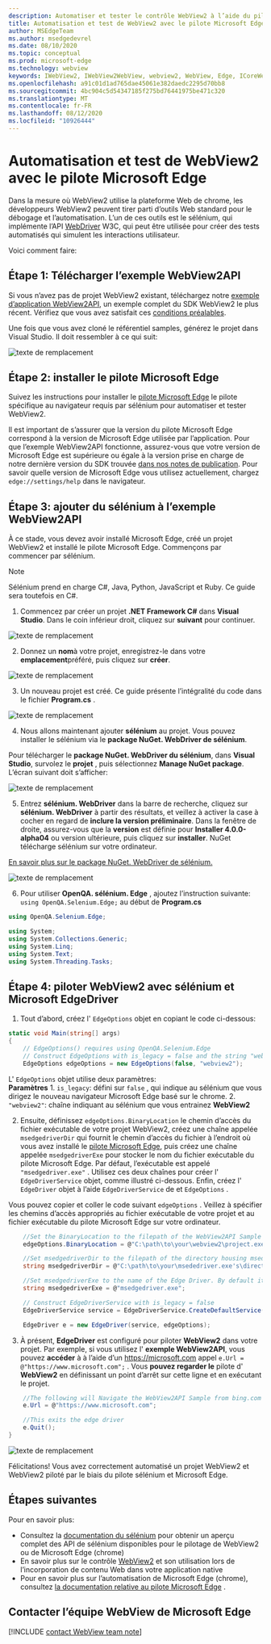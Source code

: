 ```yaml
---
description: Automatiser et tester le contrôle WebView2 à l’aide du pilote Microsoft Edge
title: Automatisation et test de WebView2 avec le pilote Microsoft Edge
author: MSEdgeTeam
ms.author: msedgedevrel
ms.date: 08/10/2020
ms.topic: conceptual
ms.prod: microsoft-edge
ms.technology: webview
keywords: IWebView2, IWebView2WebView, webview2, WebView, Edge, ICoreWebView2, ICoreWebView2Controller, sélénium, pilote Microsoft Edge
ms.openlocfilehash: a91c01d1ad765dae45061e382daedc2295d70bb8
ms.sourcegitcommit: 4bc904c5d54347185f275bd76441975be471c320
ms.translationtype: MT
ms.contentlocale: fr-FR
ms.lasthandoff: 08/12/2020
ms.locfileid: "10926444"
---
```

# Automatisation et test de WebView2 avec le pilote Microsoft Edge

Dans la mesure où WebView2 utilise la plateforme Web de chrome, les développeurs WebView2 peuvent tirer parti d’outils Web standard pour le débogage et l’automatisation. L’un de ces outils est le sélénium, qui implémente l’API [WebDriver](https://www.w3.org/TR/webdriver2/) W3C, qui peut être utilisée pour créer des tests automatisés qui simulent les interactions utilisateur.

Voici comment faire:

## Étape 1: Télécharger l’exemple WebView2API

Si vous n’avez pas de projet WebView2 existant, téléchargez notre [exemple d’application WebView2API](https://github.com/MicrosoftEdge/WebView2Samples/tree/master/WebView2APISample#webview2-api-sample), un exemple complet du SDK WebView2 le plus récent. Vérifiez que vous avez satisfait ces [conditions préalables](https://github.com/MicrosoftEdge/WebView2Samples/tree/master/WebView2APISample#prerequisites).

Une fois que vous avez cloné le référentiel samples, générez le projet dans Visual Studio. Il doit ressembler à ce qui suit:

![texte de remplacement](../media/webdriver/sample-app.png)

## Étape 2: installer le pilote Microsoft Edge

Suivez les instructions pour installer le [pilote Microsoft Edge](https://docs.microsoft.com/microsoft-edge/webdriver-chromium#download-microsoft-edge-driver) le pilote spécifique au navigateur requis par sélénium pour automatiser et tester WebView2.

Il est important de s’assurer que la version du pilote Microsoft Edge correspond à la version de Microsoft Edge utilisée par l’application. Pour que l’exemple WebView2API fonctionne, assurez-vous que votre version de Microsoft Edge est supérieure ou égale à la version prise en charge de notre dernière version du SDK trouvée [dans nos notes de publication](https://docs.microsoft.com/microsoft-edge/hosting/webview2/releasenotes). Pour savoir quelle version de Microsoft Edge vous utilisez actuellement, chargez `edge://settings/help` dans le navigateur.

## Étape 3: ajouter du sélénium à l’exemple WebView2API

À ce stade, vous devez avoir installé Microsoft Edge, créé un projet WebView2 et installé le pilote Microsoft Edge. Commençons par commencer par sélénium.

> [!NOTE]
> Sélénium prend en charge C#, Java, Python, JavaScript et Ruby. Ce guide sera toutefois en C#.

1. Commencez par créer un projet **.NET Framework C#** dans **Visual Studio**. Dans le coin inférieur droit, cliquez sur **suivant** pour continuer.

![texte de remplacement](../media/webdriver/new-project.png)

2. Donnez un **nom**à votre projet, enregistrez-le dans votre **emplacement**préféré, puis cliquez sur **créer**.

![texte de remplacement](../media/webdriver/app-create.png)

3. Un nouveau projet est créé. Ce guide présente l’intégralité du code dans le fichier **Program.cs** .

![texte de remplacement](../media/webdriver/start-app.png)

4. Nous allons maintenant ajouter **sélénium** au projet. Vous pouvez installer le sélénium via le **package NuGet. WebDriver de sélénium**.

Pour télécharger le **package NuGet. WebDriver du sélénium**, dans **Visual Studio**, survolez le **projet** , puis sélectionnez **Manage NuGet package**. L’écran suivant doit s’afficher:

![texte de remplacement](../media/webdriver/download-nuget.png)

5. Entrez **sélénium. WebDriver** dans la barre de recherche, cliquez sur **sélénium. WebDriver** à partir des résultats, et veillez à activer la case à cocher en regard de **inclure la version préliminaire**. Dans la fenêtre de droite, assurez-vous que la **version** est définie pour **Installer 4.0.0-alpha04** ou version ultérieure, puis cliquez sur **installer**. NuGet télécharge sélénium sur votre ordinateur.

[En savoir plus sur le package NuGet. WebDriver de sélénium.](https://www.nuget.org/packages/Selenium.WebDriver/4.0.0-alpha04)

![texte de remplacement](../media/webdriver/nuget.png)

6. Pour utiliser **OpenQA. sélénium. Edge** , ajoutez l’instruction suivante: ```using OpenQA.Selenium.Edge;``` au début de **Program.cs**

```csharp
using OpenQA.Selenium.Edge;

using System;
using System.Collections.Generic;
using System.Linq;
using System.Text;
using System.Threading.Tasks;
```

## Étape 4: piloter WebView2 avec sélénium et Microsoft EdgeDriver

1. Tout d’abord, créez l' `EdgeOptions` objet en copiant le code ci-dessous:

```csharp
static void Main(string[] args)
{
    // EdgeOptions() requires using OpenQA.Selenium.Edge
    // Construct EdgeOptions with is_legacy = false and the string "webview2"
    EdgeOptions edgeOptions = new EdgeOptions(false, "webview2");
```

L' `EdgeOptions` objet utilise deux paramètres:
\
    **Paramètres**
    1. `is_legacy`: défini sur `false` , qui indique au sélénium que vous dirigez le nouveau navigateur Microsoft Edge basé sur le chrome.
    2. `"webview2"`: chaîne indiquant au sélénium que vous entrainez **WebView2**

2. Ensuite, définissez `edgeOptions.BinaryLocation` le chemin d’accès du fichier exécutable de votre projet WebView2, créez une chaîne appelée `msedgedriverDir` qui fournit le chemin d’accès du fichier à l’endroit où vous avez installé le [pilote Microsoft Edge](https://developer.microsoft.com/microsoft-edge/tools/webdriver/#downloads), puis créez une chaîne appelée `msedgedriverExe` pour stocker le nom du fichier exécutable du pilote Microsoft Edge. Par défaut, l’exécutable est appelé `"msedgedriver.exe"` . Utilisez ces deux chaînes pour créer l' `EdgeDriverService` objet, comme illustré ci-dessous. Enfin, créez l' `EdgeDriver` objet à l’aide `EdgeDriverService` de et `EdgeOptions` .

Vous pouvez copier et coller le code suivant `edgeOptions` . Veillez à spécifier les chemins d’accès appropriés au fichier exécutable de votre projet et au fichier exécutable du pilote Microsoft Edge sur votre ordinateur.

```csharp
    //Set the BinaryLocation to the filepath of the WebView2API Sample's executable
    edgeOptions.BinaryLocation = @"C:\path\to\your\webview2\project.exe";

    //Set msedgedriverDir to the filepath of the directory housing msedgedriver.exe
    string msedgedriverDir = @"C:\path\to\your\msededriver.exe's\directory";

    //Set msedgedriverExe to the name of the Edge Driver. By default it is:
    string msedgedriverExe = @"msedgedriver.exe";

    // Construct EdgeDriverService with is_legacy = false  
    EdgeDriverService service = EdgeDriverService.CreateDefaultService(msedgedriverDir, msedgedriverExe, false);

    EdgeDriver e = new EdgeDriver(service, edgeOptions);
```

3. À présent, **EdgeDriver** est configuré pour piloter **WebView2** dans votre projet. Par exemple, si vous utilisez l' **exemple WebView2API**, vous pouvez **accéder** à à l’aide d’un <https://microsoft.com> appel ```e.Url = @"https://www.microsoft.com";``` . Vous **pouvez regarder le** pilote d' **WebView2** en définissant un point d’arrêt sur cette ligne et en exécutant le projet.

```csharp
    //The following will Navigate the WebView2API Sample from bing.com to microsoft.com
    e.Url = @"https://www.microsoft.com";

    //This exits the edge driver
    e.Quit();
}
```

![texte de remplacement](../media/webdriver/microsoft.png)

Félicitations! Vous avez correctement automatisé un projet WebView2 et WebView2 piloté par le biais du pilote sélénium et Microsoft Edge.

## Étapes suivantes

Pour en savoir plus:

- Consultez la [documentation du sélénium](https://www.selenium.dev/documentation/en/webdriver/) pour obtenir un aperçu complet des API de sélénium disponibles pour le pilotage de WebView2 ou de Microsoft Edge (chrome)
- En savoir plus sur le contrôle [WebView2](https://docs.microsoft.com/microsoft-edge/hosting/webview2) et son utilisation lors de l’incorporation de contenu Web dans votre application native
- Pour en savoir plus sur l’automatisation de Microsoft Edge (chrome), consultez [la documentation relative au pilote Microsoft Edge](https://docs.microsoft.com/microsoft-edge/webdriver-chromium) .

## Contacter l’équipe WebView de Microsoft Edge  

[!INCLUDE [contact WebView team note](../includes/contact-webview-team-note.md)]  
